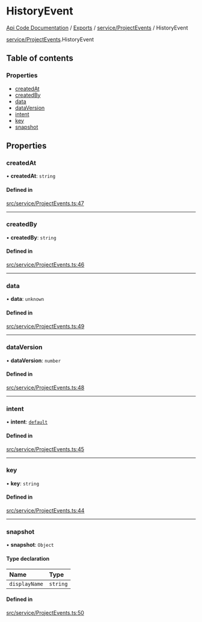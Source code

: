 # HistoryEvent
[Api Code Documentation](../README.md) / [Exports](../modules.md) / [service/ProjectEvents](../modules/service_ProjectEvents.md) / HistoryEvent

[service/ProjectEvents](../modules/service_ProjectEvents.md).HistoryEvent

## Table of contents

### Properties

- [createdAt](service_ProjectEvents.HistoryEvent.md#createdat)
- [createdBy](service_ProjectEvents.HistoryEvent.md#createdby)
- [data](service_ProjectEvents.HistoryEvent.md#data)
- [dataVersion](service_ProjectEvents.HistoryEvent.md#dataversion)
- [intent](service_ProjectEvents.HistoryEvent.md#intent)
- [key](service_ProjectEvents.HistoryEvent.md#key)
- [snapshot](service_ProjectEvents.HistoryEvent.md#snapshot)

## Properties

### createdAt

• **createdAt**: `string`

#### Defined in

[src/service/ProjectEvents.ts:47](https://github.com/openkfw/TruBudget/blob/c993c60c/api/src/service/ProjectEvents.ts#L47)

___

### createdBy

• **createdBy**: `string`

#### Defined in

[src/service/ProjectEvents.ts:46](https://github.com/openkfw/TruBudget/blob/c993c60c/api/src/service/ProjectEvents.ts#L46)

___

### data

• **data**: `unknown`

#### Defined in

[src/service/ProjectEvents.ts:49](https://github.com/openkfw/TruBudget/blob/c993c60c/api/src/service/ProjectEvents.ts#L49)

___

### dataVersion

• **dataVersion**: `number`

#### Defined in

[src/service/ProjectEvents.ts:48](https://github.com/openkfw/TruBudget/blob/c993c60c/api/src/service/ProjectEvents.ts#L48)

___

### intent

• **intent**: [`default`](../modules/authz_intents.md#default)

#### Defined in

[src/service/ProjectEvents.ts:45](https://github.com/openkfw/TruBudget/blob/c993c60c/api/src/service/ProjectEvents.ts#L45)

___

### key

• **key**: `string`

#### Defined in

[src/service/ProjectEvents.ts:44](https://github.com/openkfw/TruBudget/blob/c993c60c/api/src/service/ProjectEvents.ts#L44)

___

### snapshot

• **snapshot**: `Object`

#### Type declaration

| Name | Type |
| :------ | :------ |
| `displayName` | `string` |

#### Defined in

[src/service/ProjectEvents.ts:50](https://github.com/openkfw/TruBudget/blob/c993c60c/api/src/service/ProjectEvents.ts#L50)
